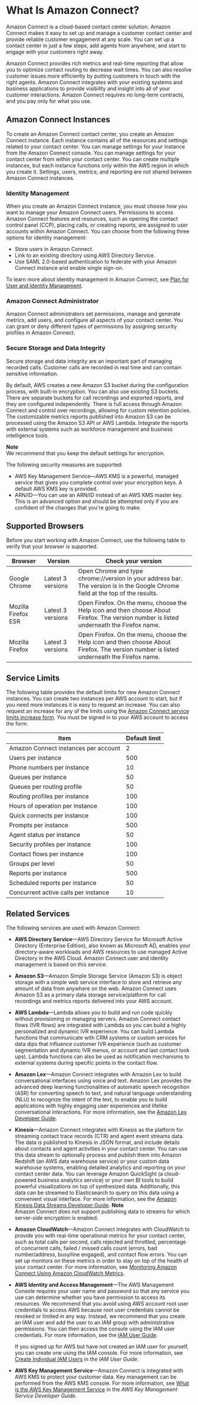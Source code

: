 # What Is Amazon Connect?<a name="what-is-amazon-connect"></a>

Amazon Connect is a cloud\-based contact center solution\. Amazon Connect makes it easy to set up and manage a customer contact center and provide reliable customer engagement at any scale\. You can set up a contact center in just a few steps, add agents from anywhere, and start to engage with your customers right away\.

Amazon Connect provides rich metrics and real\-time reporting that allow you to optimize contact routing to decrease wait times\. You can also resolve customer issues more efficiently by putting customers in touch with the right agents\. Amazon Connect integrates with your existing systems and business applications to provide visibility and insight into all of your customer interactions\. Amazon Connect requires no long\-term contracts, and you pay only for what you use\.

## Amazon Connect Instances<a name="amazon-connect-fundamentals"></a>

To create an Amazon Connect contact center, you create an Amazon Connect instance\. Each instance contains all of the resources and settings related to your contact center\. You can manage settings for your instance from the Amazon Connect console\. You can manage settings for your contact center from within your contact center\. You can create multiple instances, but each instance functions only within the AWS region in which you create it\. Settings, users, metrics, and reporting are not shared between Amazon Connect instances\.

### Identity Management<a name="directories"></a>

When you create an Amazon Connect instance, you must choose how you want to manage your Amazon Connect users\. Permissions to access Amazon Connect features and resources, such as opening the contact control panel \(CCP\), placing calls, or creating reports, are assigned to user accounts within Amazon Connect\. You can choose from the following three options for identity management:
+ Store users in Amazon Connect\.
+ Link to an existing directory using AWS Directory Service\.
+ Use SAML 2\.0\-based authentication to federate with your Amazon Connect instance and enable single sign\-on\.

To learn more about identity management in Amazon Connect, see [Plan for User and Identity Management](gettingstarted.md#identity-management)\.

### Amazon Connect Administrator<a name="administrators"></a>

Amazon Connect administrators set permissions, manage and generate metrics, add users, and configure all aspects of your contact center\. You can grant or deny different types of permissions by assigning security profiles in Amazon Connect\.

### Secure Storage and Data Integrity<a name="storagedata"></a>

Secure storage and data integrity are an important part of managing recorded calls\. Customer calls are recorded in real time and can contain sensitive information\. 

By default, AWS creates a new Amazon S3 bucket during the configuration process, with built\-in encryption\. You can also use existing S3 buckets\. There are separate buckets for call recordings and exported reports, and they are configured independently\. There is full access through Amazon Connect and control over recordings, allowing for custom retention policies\. The customizable metrics reports published into Amazon S3 can be processed using the Amazon S3 API or AWS Lambda\. Integrate the reports with external systems such as workforce management and business intelligence tools\.

**Note**  
We recommend that you keep the default settings for encryption\.

The following security measures are supported:
+ AWS Key Management Service—AWS KMS is a powerful, managed service that gives you complete control over your encryption keys\. A default AWS KMS key is provided\.
+ ARN/ID—You can use an ARN/ID instead of an AWS KMS master key\. This is an advanced option and should be attempted only if you are confident of the changes that you're going to make\.

## Supported Browsers<a name="browsers"></a>

Before you start working with Amazon Connect, use the following table to verify that your browser is supported\.


| Browser | Version | Check your version | 
| --- | --- | --- | 
|  Google Chrome  |  Latest 3 versions  | Open Chrome and type chrome://version in your address bar\. The version is in the Google Chrome field at the top of the results\. | 
|  Mozilla Firefox ESR  |  Latest 3 versions  | Open Firefox\. On the menu, choose the Help icon and then choose About Firefox\. The version number is listed underneath the Firefox name\. | 
|  Mozilla Firefox  |  Latest 3 versions  | Open Firefox\. On the menu, choose the Help icon and then choose About Firefox\. The version number is listed underneath the Firefox name\. | 

## Service Limits<a name="amazon-connect-servicelimits"></a>

The following table provides the default limits for new Amazon Connect instances\. You can create two instances per AWS account to start, but if you need more instances it is easy to request an increase\. You can also request an increase for any of the limits using the [Amazon Connect service limits increase form](https://console.aws.amazon.com/support/home#/case/create?issueType=service-limit-increase&limitType=service-code-connect)\. You must be signed in to your AWS account to access the form\.


| Item | Default limit | 
| --- | --- | 
|  Amazon Connect instances per account  |  2  | 
|  Users per instance  |  500  | 
|  Phone numbers per instance  |  10  | 
|  Queues per instance  |  50  | 
|  Queues per routing profile  |  50  | 
|  Routing profiles per instance  |  100  | 
|  Hours of operation per instance  |  100  | 
|  Quick connects per instance  |  100  | 
|  Prompts per instance  |  500  | 
|  Agent status per instance  |  50  | 
|  Security profiles per instance  |  100  | 
|  Contact flows per instance  |  100  | 
|  Groups per level  |  50  | 
|  Reports per instance  |  500  | 
|  Scheduled reports per instance  |  50  | 
|  Concurrent active calls per instance  |  10  | 

## Related Services<a name="related-services-amazon-connect"></a>

The following services are used with Amazon Connect:
+ **AWS Directory Service**—AWS Directory Service for Microsoft Active Directory \(Enterprise Edition\), also known as Microsoft AD, enables your directory\-aware workloads and AWS resources to use managed Active Directory in the AWS Cloud\. Amazon Connect user and identity management is based on this service\.
+ **Amazon S3**—Amazon Simple Storage Service \(Amazon S3\) is object storage with a simple web service interface to store and retrieve any amount of data from anywhere on the web\. Amazon Connect uses Amazon S3 as a primary data storage service/platform for call recordings and metrics reports delivered into your AWS account\.
+ **AWS Lambda**—Lambda allows you to build and run code quickly without provisioning or managing servers\. Amazon Connect contact flows \(IVR flows\) are integrated with Lambda so you can build a highly personalized and dynamic IVR experience\. You can build Lambda functions that communicate with CRM systems or custom services for data dips that influence customer IVR experience \(such as customer segmentation and dynamic IVR menus, or account and last contact look ups\)\. Lambda functions can also be used as notification mechanisms to external systems during specific points in the contact flow\.
+ **Amazon Lex**—Amazon Connect integrates with Amazon Lex to build conversational interfaces using voice and text\. Amazon Lex provides the advanced deep learning functionalities of automatic speech recognition \(ASR\) for converting speech to text, and natural language understanding \(NLU\) to recognize the intent of the text, to enable you to build applications with highly engaging user experiences and lifelike conversational interactions\. For more information, see the [Amazon Lex Developer Guide](http://docs.aws.amazon.com/lex/latest/dg/)\.
+ **Kinesis**—Amazon Connect integrates with Kinesis as the platform for streaming contact trace records \(CTR\) and agent event streams data\. The data is published to Kinesis in JSON format, and include details about contacts and agent activities in your contact center\. You can use this data stream to optionally process and publish them into Amazon Redshift \(an AWS data warehouse service\) or your custom data warehouse systems, enabling detailed analytics and reporting on your contact center data\. You can leverage Amazon QuickSight \(a cloud\-powered business analytics service\) or your own BI tools to build powerful visualizations on top of synthesized data\. Additionally, this data can be streamed to Elasticsearch to query on this data using a convenient visual interface\. For more information, see the [Amazon Kinesis Data Streams Developer Guide](http://docs.aws.amazon.com/streams/latest/dev/)\.
**Note**  
Amazon Connect does not support publishing data to streams for which server\-side encryption is enabled\.
+ **Amazon CloudWatch**—Amazon Connect integrates with CloudWatch to provide you with real\-time operational metrics for your contact center, such as total calls per second, calls rejected and throttled, percentage of concurrent calls, failed / missed calls count \(errors, bad number/address, busy/line engaged\), and contact flow errors\. You can set up monitors on these metrics in order to stay on top of the health of your contact center\. For more information, see [Monitoring Amazon Connect Using Amazon CloudWatch Metrics](monitoring-cloudwatch.md)\.
+ **AWS Identity and Access Management**—The AWS Management Console requires your user name and password so that any service you use can determine whether you have permission to access its resources\. We recommend that you avoid using AWS account root user credentials to access AWS because root user credentials cannot be revoked or limited in any way\. Instead, we recommend that you create an IAM user and add the user to an IAM group with administrative permissions\. You can then access the console using the IAM user credentials\. For more information, see the [IAM User Guide](http://docs.aws.amazon.com/IAM/latest/UserGuide/)\.

  If you signed up for AWS but have not created an IAM user for yourself, you can create one using the IAM console\. For more information, see [Create Individual IAM Users](http://docs.aws.amazon.com/IAM/latest/UserGuide/IAMBestPractices.html#create-iam-users) in the *IAM User Guide*\.
+ **AWS Key Management Service**—Amazon Connect is integrated with AWS KMS to protect your customer data\. Key management can be performed from the AWS KMS console\. For more information, see [What is the AWS Key Management Service](http://docs.aws.amazon.com/kms/latest/developerguide/overview.html) in the *AWS Key Management Service Developer Guide*\.